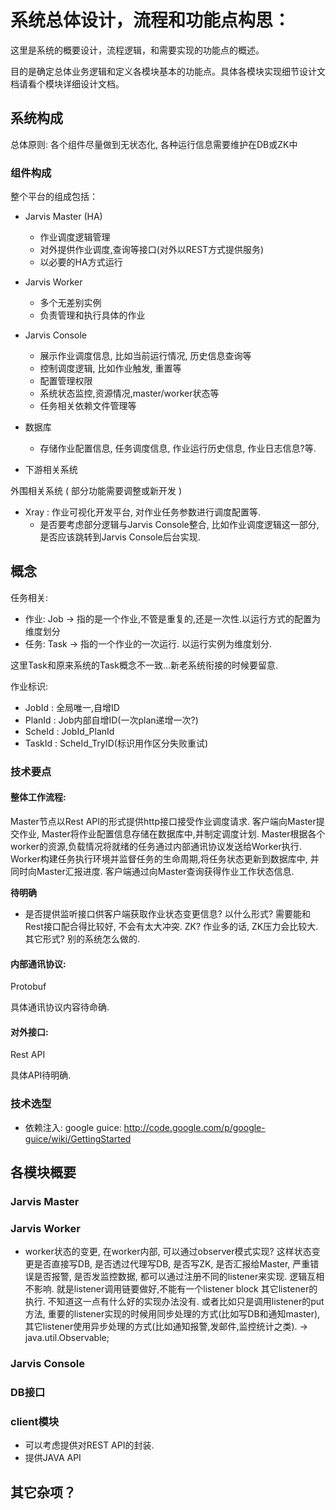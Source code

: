 # 系统总体设计，流程和功能点构思：

这里是系统的概要设计，流程逻辑，和需要实现的功能点的概述。

目的是确定总体业务逻辑和定义各模块基本的功能点。具体各模块实现细节设计文档请看个模块详细设计文档。

## 系统构成

总体原则: 各个组件尽量做到无状态化, 各种运行信息需要维护在DB或ZK中

### 组件构成

整个平台的组成包括：

 * Jarvis Master (HA)
   * 作业调度逻辑管理
   * 对外提供作业调度,查询等接口(对外以REST方式提供服务)
   * 以必要的HA方式运行

 * Jarvis Worker
   * 多个无差别实例
   * 负责管理和执行具体的作业
 
 * Jarvis Console
   * 展示作业调度信息, 比如当前运行情况, 历史信息查询等
   * 控制调度逻辑, 比如作业触发, 重置等
   * 配置管理权限
   * 系统状态监控,资源情况,master/worker状态等
   * 任务相关依赖文件管理等
   
 * 数据库
   * 存储作业配置信息, 任务调度信息, 作业运行历史信息, 作业日志信息?等. 

  * 下游相关系统

外围相关系统 ( 部分功能需要调整或新开发 )

 * Xray : 作业可视化开发平台, 对作业任务参数进行调度配置等.
    * 是否要考虑部分逻辑与Jarvis Console整合, 比如作业调度逻辑这一部分, 是否应该跳转到Jarvis Console后台实现.

## 概念

任务相关:

* 作业: Job -> 指的是一个作业,不管是重复的,还是一次性.以运行方式的配置为维度划分
* 任务: Task -> 指的一个作业的一次运行. 以运行实例为维度划分.

这里Task和原来系统的Task概念不一致...新老系统衔接的时候要留意.

作业标识:

* JobId : 全局唯一,自增ID
* PlanId : Job内部自增ID(一次plan递增一次?)
* ScheId : JobId_PlanId
* TaskId : ScheId_TryID(标识用作区分失败重试)
 
 

### 技术要点

#### 整体工作流程:  

Master节点以Rest API的形式提供http接口接受作业调度请求. 客户端向Master提交作业, Master将作业配置信息存储在数据库中,并制定调度计划. Master根据各个worker的资源,负载情况将就绪的任务通过内部通讯协议发送给Worker执行. Worker构建任务执行环境并监督任务的生命周期,将任务状态更新到数据库中, 并同时向Master汇报进度. 客户端通过向Master查询获得作业工作状态信息.

**待明确**

* 是否提供监听接口供客户端获取作业状态变更信息? 以什么形式? 需要能和Rest接口配合得比较好, 不会有太大冲突. ZK? 作业多的话, ZK压力会比较大. 其它形式? 别的系统怎么做的.

#### 内部通讯协议:

Protobuf

具体通讯协议内容待命确.

#### 对外接口:

Rest API

具体API待明确.

### 技术选型

* 依赖注入: google guice: http://code.google.com/p/google-guice/wiki/GettingStarted

## 各模块概要

### Jarvis Master


### Jarvis Worker

* worker状态的变更, 在worker内部, 可以通过observer模式实现? 这样状态变更是否直接写DB, 是否透过代理写DB, 是否写ZK, 是否汇报给Master, 严重错误是否报警,  是否发监控数据, 都可以通过注册不同的listener来实现. 逻辑互相不影响. 就是listener调用链要做好,不能有一个listener block 其它listener的执行. 不知道这一点有什么好的实现办法没有.  或者比如只是调用listener的put方法, 重要的listener实现的时候用同步处理的方式(比如写DB和通知master), 其它listener使用异步处理的方式(比如通知报警,发邮件,监控统计之类). -> java.util.Observable;

### Jarvis Console


### DB接口


### client模块

 * 可以考虑提供对REST API的封装.
 * 提供JAVA API

## 其它杂项？